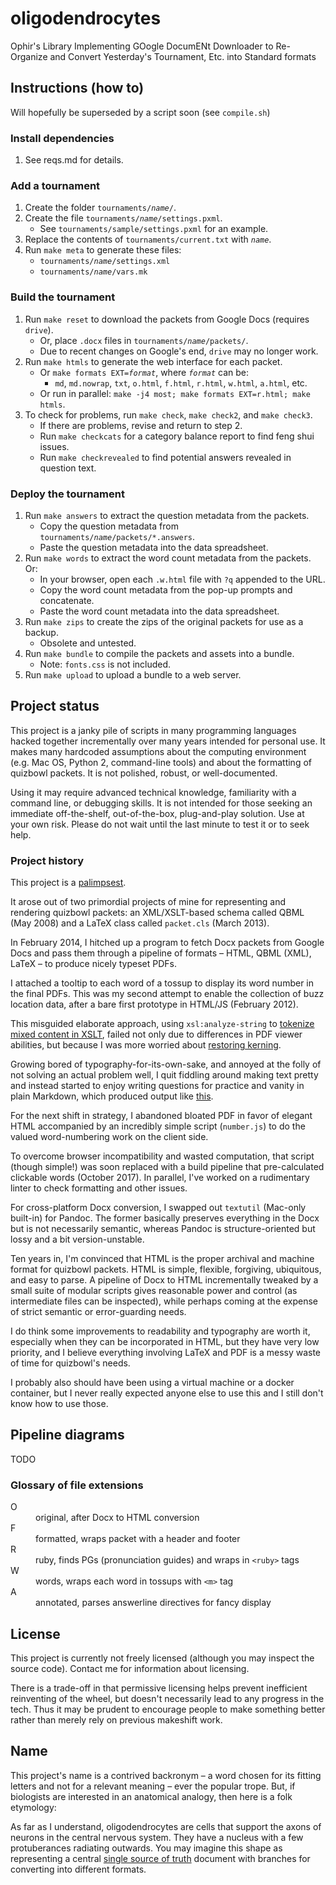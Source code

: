 oligodendrocytes
================

Ophir's Library Implementing GOogle DocumENt Downloader to Re-Organize and Convert Yesterday's Tournament, Etc. into Standard formats

## Instructions (how to)

Will hopefully be superseded by a script soon (see `compile.sh`)

### Install dependencies

1. See reqs.md for details.

### Add a tournament

1. Create the folder <code>tournaments/_name_/</code>.
2. Create the file <code>tournaments/_name_/settings.pxml</code>.
   * See <code>tournaments/sample/settings.pxml</code> for an example.
3. Replace the contents of `tournaments/current.txt` with <code>_name_</code>.
4. Run `make meta` to generate these files:
   * <code>tournaments/_name_/settings.xml</code>
   * <code>tournaments/_name_/vars.mk</code>

### Build the tournament

1. Run `make reset` to download the packets from Google Docs (requires `drive`).
   * Or, place `.docx` files in <code>tournaments/_name_/packets/</code>.
   * Due to recent changes on Google's end, `drive` may no longer work.
2. Run `make htmls` to generate the web interface for each packet.
   * Or <code>make formats EXT=_format_</code>, where <code>_format_</code> can be:
     * `md`, `md.nowrap`, `txt`, `o.html`, `f.html`, `r.html`, `w.html`, `a.html`, etc.
   * Or run in parallel: `make -j4 most; make formats EXT=r.html; make htmls`.
3. To check for problems, run `make check`, `make check2`, and `make check3`.
   * If there are problems, revise and return to step 2.
   * Run `make checkcats` for a category balance report to find feng shui issues.
   * Run `make checkrevealed` to find potential answers revealed in question text.

### Deploy the tournament

1. Run `make answers` to extract the question metadata from the packets.
   * Copy the question metadata from <code>tournaments/_name_/packets/\*.answers</code>.
   * Paste the question metadata into the data spreadsheet.
2. Run `make words` to extract the word count metadata from the packets. Or:
   * In your browser, open each `.w.html` file with `?q` appended to the URL.
   * Copy the word count metadata from the pop-up prompts and concatenate.
   * Paste the word count metadata into the data spreadsheet.
3. Run `make zips` to create the zips of the original packets for use as a backup.
   * Obsolete and untested.
4. Run `make bundle` to compile the packets and assets into a bundle.
   * Note: `fonts.css` is not included.
5. Run `make upload` to upload a bundle to a web server.

## Project status

This project is a janky pile of scripts in many programming languages
hacked together incrementally over many years intended for personal use.
It makes many hardcoded assumptions about the computing environment
(e.g. Mac OS, Python 2, command-line tools)
and about the formatting of quizbowl packets.
It is not polished, robust, or well-documented.

Using it may require advanced technical knowledge, familiarity with a command line, or debugging skills.
It is not intended for those seeking an immediate off-the-shelf, out-of-the-box, plug-and-play solution.
Use at your own risk. Please do not wait until the last minute to test it or to seek help.

### Project history

This project is a [palimpsest](https://en.wikipedia.org/wiki/Archimedes_Palimpsest).

It arose out of two primordial projects of mine
for representing and rendering quizbowl packets:
an XML/XSLT-based schema called QBML (May 2008)
and a LaTeX class called `packet.cls` (March 2013).

In February 2014, I hitched up a program
to fetch Docx packets from Google Docs
and pass them through a pipeline of formats –
HTML, QBML (XML), LaTeX – to produce nicely typeset PDFs.

I attached a tooltip to each word of a tossup
to display its word number in the final PDFs.
This was my second attempt to enable the collection of buzz location data,
after a bare first prototype in HTML/JS (February 2012).

This misguided elaborate approach,
using `xsl:analyze-string` to [tokenize mixed content in XSLT][1],
failed not only due to differences in PDF viewer abilities,
but because I was more worried about [restoring kerning][2].

[1]: https://stackoverflow.com/questions/36354299/tokenize-mixed-content-in-xslt
[2]: https://tex.stackexchange.com/questions/164158/restore-kerning-across-empty-groups

Growing bored of typography-for-its-own-sake,
and annoyed at the folly of not solving an actual problem well,
I quit fiddling around making text pretty
and instead started to enjoy writing questions for practice and vanity in plain Markdown,
which produced output like [this](https://minkowski.space/quizbowl/2016-questions.pdf).

For the next shift in strategy, I abandoned bloated PDF in favor of elegant HTML
accompanied by an incredibly simple script (`number.js`)
to do the valued word-numbering work on the client side.

To overcome browser incompatibility and wasted computation,
that script (though simple!) was soon replaced
with a build pipeline that pre-calculated clickable words (October 2017).
In parallel, I've worked on a rudimentary linter to check formatting and other issues.

For cross-platform Docx conversion, I swapped out `textutil` (Mac-only built-in) for Pandoc.
The former basically preserves everything in the Docx but is not necessarily semantic,
whereas Pandoc is structure-oriented but lossy and a bit version-unstable.

Ten years in, I'm convinced that HTML is the proper archival and machine format for quizbowl packets.
HTML is simple, flexible, forgiving, ubiquitous, and easy to parse.
A pipeline of Docx to HTML incrementally tweaked by a small suite of modular scripts
gives reasonable power and control (as intermediate files can be inspected),
while perhaps coming at the expense of strict semantic or error-guarding needs.

I do think some improvements to readability and typography are worth it,
especially when they can be incorporated in HTML,
but they have very low priority,
and I believe everything involving LaTeX and PDF is a messy waste of time for quizbowl's needs.

I probably also should have been using a virtual machine or a docker container,
but I never really expected anyone else to use this
and I still don't know how to use those.

## Pipeline diagrams
TODO

<!-- flow.tikz diagram here

> transformers
> SOURCE_EXT docx default
> chamfered = dependency of make check
-->

### Glossary of file extensions

<dl>
<dt>O
<dd>original, after Docx to HTML conversion
<dt>F
<dd>formatted, wraps packet with a header and footer
<dt>R
<dd>ruby, finds PGs (pronunciation guides) and wraps in <code>&lt;ruby></code> tags
<dt>W
<dd>words, wraps each word in tossups with <code>&lt;m></code> tag
<dt>A
<dd>annotated, parses answerline directives for fancy display
</dl>

## License

This project is currently not freely licensed (although you may inspect the source code).
Contact me for information about licensing.

There is a trade-off in that permissive licensing
helps prevent inefficient reinventing of the wheel, but doesn't necessarily lead to any progress in the tech.
Thus it may be prudent to encourage people to make something better rather than merely rely on previous makeshift work.

## Name

This project's name is a contrived backronym –
a word chosen for its fitting letters and not for a relevant meaning –
ever the popular trope.
But, if biologists are interested in an anatomical analogy, then here is a folk etymology:

As far as I understand, oligodendrocytes are cells
that support the axons of neurons in the central nervous system.
They have a nucleus with a few protuberances radiating outwards.
You may imagine this shape as representing a central
[single source of truth](https://en.wikipedia.org/wiki/Single_source_of_truth) document
with branches for converting into different formats.

